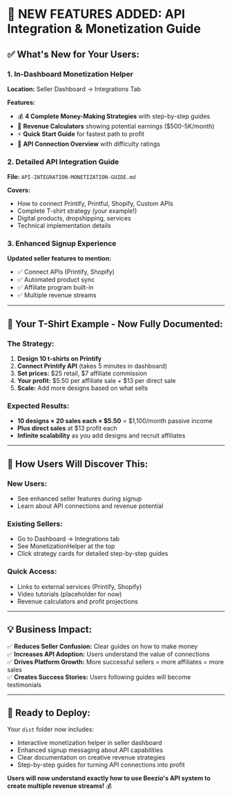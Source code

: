 # 🚀 NEW FEATURES ADDED: API Integration & Monetization Guide

## ✅ **What's New for Your Users:**

### **1. In-Dashboard Monetization Helper**
**Location:** Seller Dashboard → Integrations Tab

**Features:**
- 💰 **4 Complete Money-Making Strategies** with step-by-step guides
- 🎯 **Revenue Calculators** showing potential earnings ($500-5K/month)
- ⚡ **Quick Start Guide** for fastest path to profit
- 🔌 **API Connection Overview** with difficulty ratings

### **2. Detailed API Integration Guide**
**File:** `API-INTEGRATION-MONETIZATION-GUIDE.md`

**Covers:**
- How to connect Printify, Printful, Shopify, Custom APIs
- Complete T-shirt strategy (your example!)
- Digital products, dropshipping, services
- Technical implementation details

### **3. Enhanced Signup Experience**
**Updated seller features to mention:**
- ✅ Connect APIs (Printify, Shopify)
- ✅ Automated product sync
- ✅ Affiliate program built-in
- ✅ Multiple revenue streams

---

## 🎨 **Your T-Shirt Example - Now Fully Documented:**

### **The Strategy:**
1. **Design 10 t-shirts on Printify**
2. **Connect Printify API** (takes 5 minutes in dashboard)
3. **Set prices:** $25 retail, $7 affiliate commission
4. **Your profit:** $5.50 per affiliate sale + $13 per direct sale
5. **Scale:** Add more designs based on what sells

### **Expected Results:**
- **10 designs × 20 sales each × $5.50** = $1,100/month passive income
- **Plus direct sales** at $13 profit each
- **Infinite scalability** as you add designs and recruit affiliates

---

## 🎯 **How Users Will Discover This:**

### **New Users:**
- See enhanced seller features during signup
- Learn about API connections and revenue potential

### **Existing Sellers:**
- Go to Dashboard → Integrations tab
- See MonetizationHelper at the top
- Click strategy cards for detailed step-by-step guides

### **Quick Access:**
- Links to external services (Printify, Shopify)
- Video tutorials (placeholder for now)
- Revenue calculators and profit projections

---

## 💡 **Business Impact:**

✅ **Reduces Seller Confusion:** Clear guides on how to make money  
✅ **Increases API Adoption:** Users understand the value of connections  
✅ **Drives Platform Growth:** More successful sellers = more affiliates = more sales  
✅ **Creates Success Stories:** Users following guides will become testimonials  

---

## 🚀 **Ready to Deploy:**

Your `dist` folder now includes:
- Interactive monetization helper in seller dashboard
- Enhanced signup messaging about API capabilities  
- Clear documentation on creative revenue strategies
- Step-by-step guides for turning API connections into profit

**Users will now understand exactly how to use Beezio's API system to create multiple revenue streams!** 💰
